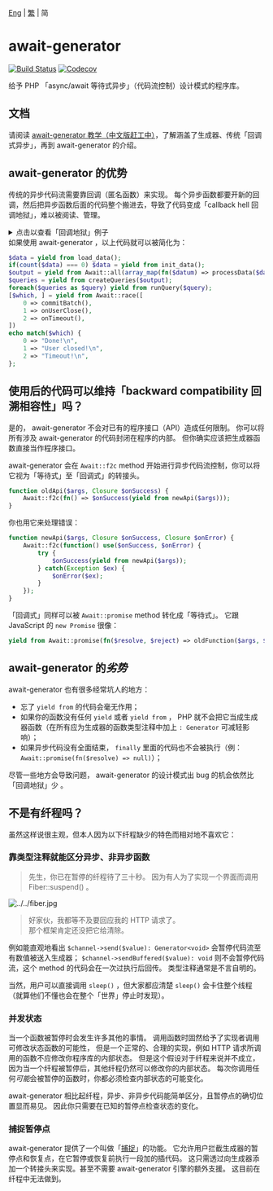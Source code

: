 [Eng](../README.md) | [繁](../zho) | 简
# await-generator
[![Build Status][ci-badge]][ci-page]
[![Codecov][codecov-badge]][codecov-page]

给予 PHP 「async/await 等待式异步」（代码流控制）设计模式的程序库。

## 文档
请阅读 [await-generator 教学（中文版赶工中）](../book)，了解涵盖了生成器、传统「回调式异步」，再到 await-generator 的介绍。

## await-generator 的优势
传统的异步代码流需要靠回调（匿名函数）来实现。
每个异步函数都要开新的回调，然后把异步函数后面的代码整个搬进去，导致了代码变成「callback hell 回调地狱」，难以被阅读、管理。
<details>
    <summary>点击以查看「回调地狱」例子</summary>
    
```php
load_data(function($data) {
    $init = count($data) === 0 ? init_data(...) : fn($then) => $then($data);
    $init(function($data) {
        $output = [];
        foreach($data as $k => $datum) {
            processData($datum, function($result) use(&$output, $data) {
                $output[$k] = $result;
                if(count($output) === count($data)) {
                    createQueries($output, function($queries) {
                        $run = function($i) use($queries, &$run) {
                            runQuery($queries[$i], function() use($i, $queries, $run) {
                                if($i === count($queries)) {
                                    $done = false;
                                    commitBatch(function() use(&$done) {
                                        if(!$done) {
                                            $done = true;
                                            echo "Done!\n";
                                        }
                                    });
                                    onUserClose(function() use(&$done) {
                                        if(!$done) {
                                            $done = true;
                                            echo "User closed!\n";
                                        }
                                    });
                                    onTimeout(function() use(&$done) {
                                        if(!$done) {
                                            $done = true;
                                            echo "Timeout!\n";
                                        }
                                    });
                                } else {
                                    $run($i + 1);
                                }
                            });
                        };
                    });
                }
            });
        }
    });
});
```
    
</details>
如果使用 await-generator ，以上代码就可以被简化为：

```php
$data = yield from load_data();
if(count($data) === 0) $data = yield from init_data();
$output = yield from Await::all(array_map(fn($datum) => processData($datum), $data));
$queries = yield from createQueries($output);
foreach($queries as $query) yield from runQuery($query);
[$which, ] = yield from Await::race([
    0 => commitBatch(),
    1 => onUserClose(),
    2 => onTimeout(),
])
echo match($which) {
    0 => "Done!\n",
    1 => "User closed!\n",
    2 => "Timeout!\n",
};
```

## 使用后的代码可以维持「backward compatibility 回溯相容性」吗？
是的， await-generator 不会对已有的程序接口（API）造成任何限制。
你可以将所有涉及 await-generator 的代码封闭在程序的内部。
但你确实应该把生成器函数直接当作程序接口。

await-generator 会在 `Await::f2c` method 开始进行异步代码流控制，你可以将它视为「等待式」至「回调式」的转接头。

```php
function oldApi($args, Closure $onSuccess) {
    Await::f2c(fn() => $onSuccess(yield from newApi($args)));
}
```

你也用它来处理错误：

```php
function newApi($args, Closure $onSuccess, Closure $onError) {
    Await::f2c(function() use($onSuccess, $onError) {
        try {
            $onSuccess(yield from newApi($args));
        } catch(Exception $ex) {
            $onError($ex);
        }
    });
}
```

「回调式」同样可以被 `Await::promise` method 转化成「等待式」。
它跟 JavaScript 的 `new Promise` 很像：

```php
yield from Await::promise(fn($resolve, $reject) => oldFunction($args, $resolve, $reject));
```

## await-generator 的*劣势*
await-generator 也有很多经常坑人的地方：

- 忘了 `yield from` 的代码会毫无作用；
- 如果你的函数没有任何 `yield` 或者 `yield from` ， PHP 就不会把它当成生成器函数（在所有应为生成器的函数类型注释中加上 `: Generator` 可减轻影响）；
- 如果异步代码没有全面结束， `finally` 里面的代码也不会被执行（例： `Await::promise(fn($resolve) => null)`）；

尽管一些地方会导致问题， await-generator 的设计模式出 bug 的机会依然比「回调地狱」少 。

## 不是有纤程吗？
虽然这样说很主观，但本人因为以下纤程缺少的特色而相对地不喜欢它：

### 靠类型注释就能区分异步、非异步函数
> 先生，你已在暂停的纤程待了三十秒。
> 因为有人为了实现一个界面而调用 Fiber::suspend() 。

![../../fiber.jpg](https://github.com/SOF3/await-generator/raw/master/fiber.jpeg)

> 好家伙，我都等不及要回应我的 HTTP 请求了。<br />
> 那个框架肯定还没把它给清除。

例如能直观地看出 `$channel->send($value): Generator<void>` 会暂停代码流至有数值被送入生成器； `$channel->sendBuffered($value): void`
则不会暂停代码流，这个 method 的代码会在一次过执行后回传。
类型注释通常是不言自明的。

当然，用户可以直接调用 `sleep()` ，但大家都应清楚 `sleep()` 会卡住整个线程（就算他们不懂也会在整个「世界」停止时发现）。

### 并发状态
当一个函数被暂停时会发生许多其他的事情。
调用函数时固然给予了实现者调用可修改状态函数的可能性，
但是一个正常的、合理的实现，例如 HTTP 请求所调用的函数不应修改你程序库的内部状态。
但是这个假设对于纤程来说并不成立，
因为当一个纤程被暂停后，其他纤程仍然可以修改你的内部状态。
每次你调用任何*可能*会被暂停的函数时，你都必须检查内部状态的可能变化。

await-generator 相比起纤程，异步、非异步代码能简单区分，且暂停点的确切位置显而易见。
因此你只需要在已知的暂停点检查状态的变化。

### 捕捉暂停点
await-generator 提供了一个叫做「[捕捉][trap-pr]」的功能。
它允许用户拦截生成器的暂停点和恢复点，在它暂停或恢复前执行一段加的插代码。
这只需透过向生成器添加一个转接头来实现。甚至不需要 await-generator 引擎的额外支援。
这目前在纤程中无法做到。

[book]: https://sof3.github.io/await-generator/master/
[ci-badge]: https://github.com/SOF3/await-generator/workflows/CI/badge.svg
[ci-page]: https://github.com/SOF3/await-generator/actions?query=workflow%3ACI
[codecov-badge]: https://img.shields.io/codecov/c/github/codecov/example-python.svg
[codecov-page]: https://codecov.io/gh/SOF3/await-generator
[trap-pr]: https://github.com/SOF3/await-generator/pull/106
